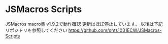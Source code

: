 # JSMacros Scripts

JSMacros macro集
 v1.9.2で動作確認
 更新はほぼ停止しています。
 以後は下記リポジトリを参照してください
 https://github.com/ohts1031ECW/JSMacros-Scripts